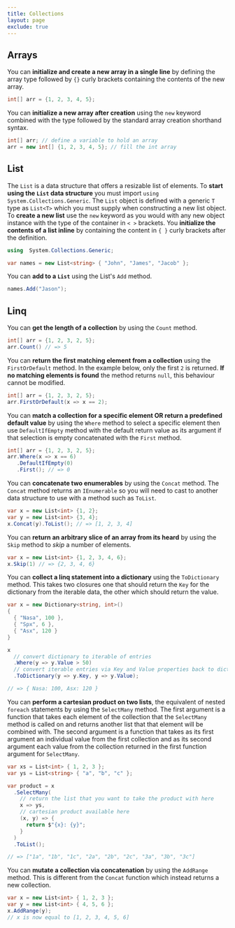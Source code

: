 ```yaml
---
title: Collections
layout: page
exclude: true
---
```


## Arrays

You can **initialize and create a new array in a single line** by defining the array type followed by `{}` curly brackets containing the contents of the new array.
```csharp
int[] arr = {1, 2, 3, 4, 5};
```

You can **initialize a new array after creation** using the `new` keyword combined with the type followed by the standard array creation shorthand syntax.
```csharp
int[] arr; // define a variable to hold an array
arr = new int[] {1, 2, 3, 4, 5}; // fill the int array
```

## List

The `List` is a data structure that offers a resizable list of elements. To **start using the `List` data structure** you must import `using  System.Collections.Generic`. The `List` object is defined with a generic `T` type as `List<T>` which you must supply when constructing a new list object. To **create a new list** use the `new` keyword as you would with any new object instance with the type of the container in `< >` brackets. You **initialize the contents of a list inline** by containing the content in `{ }` curly brackets after the definition.
```csharp
using  System.Collections.Generic;

var names = new List<string> { "John", "James", "Jacob" };
```

You can **add to a `List`** using the List's `Add` method.
```csharp
names.Add("Jason");
```

## Linq

You can **get the length of a collection** by using the `Count` method.
```csharp
int[] arr = {1, 2, 3, 2, 5};
arr.Count() // => 5
```

You can **return the first matching element from a collection** using the `FirstOrDefault` method. In the example below, only the first `2` is returned. **If no matching elements is found** the method returns `null`, this behaviour cannot be modified.
```csharp
int[] arr = {1, 2, 3, 2, 5};
arr.FirstOrDefault(x => x == 2);
```

You can **match a collection for a specific element OR return a predefined default value** by using the `Where` method to select a specific element then use `DefaultIfEmpty` method with the default return value as its argument if that selection is empty concatenated with the `First` method.
```csharp
int[] arr = {1, 2, 3, 2, 5};
arr.Where(x => x == 6)
   .DefaultIfEmpty(0)
   .First(); // => 0
```

You can **concatenate two enumerables** by using the `Concat` method. The `Concat` method returns an `IEnumerable` so you will need to cast to another data structure to use with a method such as `ToList`.
```csharp
var x = new List<int> {1, 2};
var y = new List<int> {3, 4};
x.Concat(y).ToList(); // => [1, 2, 3, 4]
```

You can **return an arbitrary slice of an array from its heard** by using the `Skip` method to *skip* a number of elements.
```csharp
var x = new List<int> {1, 2, 3, 4, 6};
x.Skip(1) // => {2, 3, 4, 6}
```

You can **collect a linq statement into a dictionary** using the `ToDictionary` method. This takes two closures one that should return the `Key` for the dictionary from the iterable data, the other which should return the value.
```csharp
var x = new Dictionary<string, int>()
{
  { "Nasa", 100 },
  { "Spx", 6 },
  { "Asx", 120 }
}

x
  // convert dictionary to iterable of entries
  .Where(y => y.Value > 50)
  // convert iterable entries via Key and Value properties back to dictionary
  .ToDictionary(y => y.Key, y => y.Value);

// => { Nasa: 100, Asx: 120 }
```

You can **perform a cartesian product on two lists**, the equivalent of nested `foreach` statements by using the `SelectMany` method. The first argument is a function that takes each element of the collection that the `SelectMany` method is called on and returns another list that that element will be combined with. The second argument is a function that takes as its first argument an individual value from the first collection and as its second argument each value from the collection returned in the first function argument for `SelectMany`.
```csharp
var xs = List<int> { 1, 2, 3 };
var ys = List<string> { "a", "b", "c" };

var product = x
  .SelectMany(
    // return the list that you want to take the product with here
    x => ys,
    // cartesian product available here
    (x, y) => {
      return $"{x}: {y}";
    }
  )
  .ToList();

// => ["1a", "1b", "1c", "2a", "2b", "2c", "3a", "3b", "3c"]
```

You can **mutate a collection via concatenation** by using the `AddRange` method. This is different from the `Concat` function which instead returns a new collection.
```csharp
var x = new List<int> { 1, 2, 3 };
var y = new List<int> { 4, 5, 6 };
x.AddRange(y);
// x is now equal to [1, 2, 3, 4, 5, 6]
```